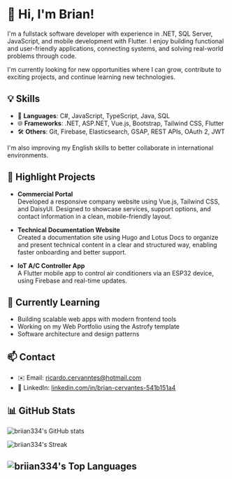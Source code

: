 # 👋 Hi, I'm Brian!

I'm a fullstack software developer with experience in .NET, SQL Server, JavaScript, and mobile development with Flutter. I enjoy building functional and user-friendly applications, connecting systems, and solving real-world problems through code.

I'm currently looking for new opportunities where I can grow, contribute to exciting projects, and continue learning new technologies.

## 💡 Skills

- 🔧 **Languages**: C#, JavaScript, TypeScript, Java, SQL
- 🌐 **Frameworks**: .NET, ASP.NET, Vue.js, Bootstrap, Tailwind CSS, Flutter
- 🛠️ **Others**: Git, Firebase, Elasticsearch, GSAP, REST APIs, OAuth 2, JWT

I'm also improving my English skills to better collaborate in international environments.

## 🚀 Highlight Projects

- **Commercial Portal**  
  Developed a responsive company website using Vue.js, Tailwind CSS, and DaisyUI. Designed to showcase services, support options, and contact information in a clean, mobile-friendly layout.

- **Technical Documentation Website**  
  Created a documentation site using Hugo and Lotus Docs to organize and present technical content in a clear and structured way, enabling faster onboarding and better support. 

- **IoT A/C Controller App**  
  A Flutter mobile app to control air conditioners via an ESP32 device, using Firebase and real-time updates.

## 🌱 Currently Learning

- Building scalable web apps with modern frontend tools
- Working on my Web Portfolio using the Astrofy template
- Software architecture and design patterns

## 📫 Contact

- ✉️ Email: [ricardo.cervanntes@hotmail.com](ricardo.cervanntes@hotmail.com)
- 💼 LinkedIn: [linkedin.com/in/brian-cervantes-541b151a4](https://www.linkedin.com/in/brian-cervantes-541b151a4)

## 📊 GitHub Stats

![briian334's GitHub stats](https://github-readme-stats.vercel.app/api?username=briian334&show_icons=true&theme=tokyonight)

![briian334's Streak](https://github-readme-streak-stats.herokuapp.com/?user=briian334&theme=tokyonight&hide_border=true)

![briian334's Top Languages](https://github-readme-stats.vercel.app/api/top-langs/?username=briian334&theme=tokyonight&show_icons=true&hide_border=true&layout=compact)
---
